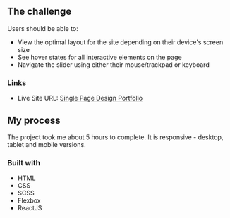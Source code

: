
## The challenge

Users should be able to:

- View the optimal layout for the site depending on their device's screen size
- See hover states for all interactive elements on the page
- Navigate the slider using either their mouse/trackpad or keyboard

### Links

- Live Site URL: [Single Page Design Portfolio](https://single-page-design-rosy.vercel.app/)

## My process

The project took me about 5 hours to complete. It is responsive - desktop, tablet and mobile versions.
### Built with

- HTML
- CSS 
- SCSS
- Flexbox
- ReactJS
